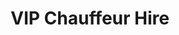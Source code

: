 ---
title: "VIP Chauffeur Hire"
address: "39-41, Castle Road, Ballynure, Ballyclare, Co. Antrim, BT39 9QF"
tel: "07814 672330"
county: "Antrim"
category: "Chauffeur Services"
type: "Content"
lat: "054.7765760000"
lng: "-005.9266050000"
---